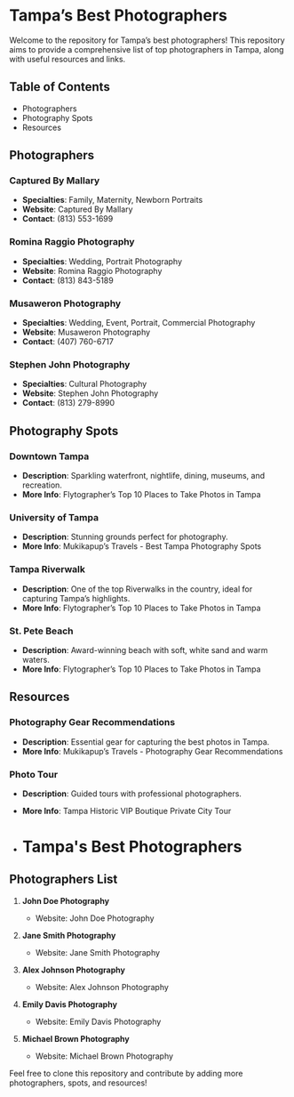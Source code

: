 # Tampa’s Best Photographers

Welcome to the repository for Tampa’s best photographers! This repository aims to provide a comprehensive list of top photographers in Tampa, along with useful resources and links.

## Table of Contents
- Photographers
- Photography Spots
- Resources

## Photographers

### Captured By Mallary
- **Specialties**: Family, Maternity, Newborn Portraits
- **Website**: Captured By Mallary
- **Contact**: (813) 553-1699

### Romina Raggio Photography
- **Specialties**: Wedding, Portrait Photography
- **Website**: Romina Raggio Photography
- **Contact**: (813) 843-5189

### Musaweron Photography
- **Specialties**: Wedding, Event, Portrait, Commercial Photography
- **Website**: Musaweron Photography
- **Contact**: (407) 760-6717

### Stephen John Photography
- **Specialties**: Cultural Photography
- **Website**: Stephen John Photography
- **Contact**: (813) 279-8990

## Photography Spots

### Downtown Tampa
- **Description**: Sparkling waterfront, nightlife, dining, museums, and recreation.
- **More Info**: Flytographer’s Top 10 Places to Take Photos in Tampa

### University of Tampa
- **Description**: Stunning grounds perfect for photography.
- **More Info**: Mukikapup’s Travels - Best Tampa Photography Spots

### Tampa Riverwalk
- **Description**: One of the top Riverwalks in the country, ideal for capturing Tampa’s highlights.
- **More Info**: Flytographer’s Top 10 Places to Take Photos in Tampa

### St. Pete Beach
- **Description**: Award-winning beach with soft, white sand and warm waters.
- **More Info**: Flytographer’s Top 10 Places to Take Photos in Tampa

## Resources

### Photography Gear Recommendations
- **Description**: Essential gear for capturing the best photos in Tampa.
- **More Info**: Mukikapup’s Travels - Photography Gear Recommendations

### Photo Tour
- **Description**: Guided tours with professional photographers.
- **More Info**: Tampa Historic VIP Boutique Private City Tour

- # Tampa's Best Photographers

## Photographers List

1. **John Doe Photography**
   - Website: John Doe Photography

2. **Jane Smith Photography**
   - Website: Jane Smith Photography

3. **Alex Johnson Photography**
   - Website: Alex Johnson Photography

4. **Emily Davis Photography**
   - Website: Emily Davis Photography

5. **Michael Brown Photography**
   - Website: Michael Brown Photography


Feel free to clone this repository and contribute by adding more photographers, spots, and resources!
